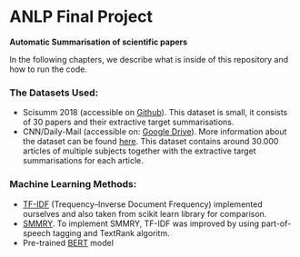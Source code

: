 # ANLP Final Project

<b>Automatic Summarisation of scientific papers</b>

In the following chapters, we describe what is inside of this repository and how to run the code.


### The Datasets Used: 
* Scisumm 2018 (accessible on [Github](https://github.com/WING-NUS/scisumm-corpus/tree/master/data/Training-Set-2018)).  This dataset is small, it consists of 30 papers and their extractive target summarisations.
* CNN/Daily-Mail (accessible on: [Google Drive](https://drive.google.com/uc?id=1-DLTTioISS8i3UrOG4sjjc_js0ncnBnn)). More information about the dataset can be found [here](https://www.tensorflow.org/datasets/catalog/cnn_dailymail). This dataset contains around 30.000 articles of multiple subjects together with the extractive target summarisations for each article.

### Machine Learning Methods:
* [TF-IDF](https://github.com/kat-ko/Final-Project-ANLP/tree/main/TF-IDF_for_Summarisation) (Trequency–Inverse Document Frequency) implemented ourselves and also taken from scikit learn library for comparison. 
* [SMMRY](https://github.com/kat-ko/Final-Project-ANLP/tree/main/TF-IDF_for_Summarisation). To  implement SMMRY, TF-IDF was improved by using part-of-speech tagging and TextRank algoritm.  
* Pre-trained [BERT](https://github.com/kat-ko/Final-Project-ANLP/tree/main/BERT_for_Summarisation) model
